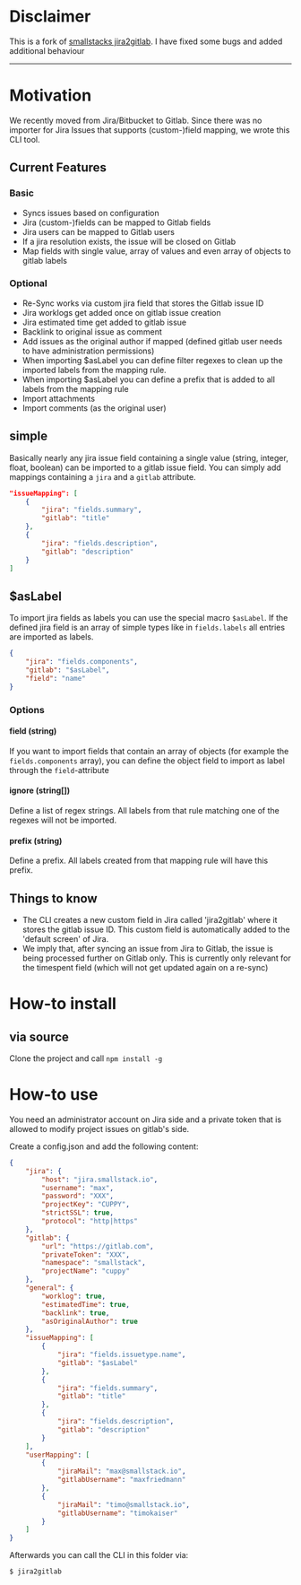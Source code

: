 # Disclaimer

This is a fork of [smallstacks jira2gitlab](https://gitlab.com/smallstack/jira2gitlab). I have fixed some bugs and added 
additional behaviour

---

# Motivation

We recently moved from Jira/Bitbucket to Gitlab. Since there was no importer for Jira Issues that supports (custom-)field 
mapping, we wrote this CLI tool.

## Current Features

### Basic

- Syncs issues based on configuration
- Jira (custom-)fields can be mapped to Gitlab fields
- Jira users can be mapped to Gitlab users
- If a jira resolution exists, the issue will be closed on Gitlab
- Map fields with single value, array of values and even array of objects to gitlab labels

### Optional

- Re-Sync works via custom jira field that stores the Gitlab issue ID
- Jira worklogs get added once on gitlab issue creation
- Jira estimated time get added to gitlab issue
- Backlink to original issue as comment
- Add issues as the original author if mapped (defined gitlab user needs to have administration permissions)
- When importing $asLabel you can define filter regexes to clean up the imported labels from the mapping rule.
- When importing $asLabel you can define a prefix that is added to all labels from the mapping rule
- Import attachments
- Import comments (as the original user)

## simple

Basically nearly any jira issue field containing a single value (string, integer, float, boolean) can be imported to a 
gitlab issue field.
You can simply add mappings containing a `jira` and a `gitlab` attribute.

```json
"issueMapping": [
    {
        "jira": "fields.summary",
        "gitlab": "title"
    },
    {
        "jira": "fields.description",
        "gitlab": "description"
    }
]

```

## $asLabel

To import jira fields as labels you can use the special macro `$asLabel`. If the defined jira field is an array of 
simple types like in `fields.labels` all entries are imported as labels.

```json
{
    "jira": "fields.components",
    "gitlab": "$asLabel",
    "field": "name"
}
```

### Options

#### field (string)

If you want to import fields that contain an array of objects (for example the `fields.components` array), you can define
the object field to import as label through the `field`-attribute

#### ignore (string[])

Define a list of regex strings. All labels from that rule matching one of the regexes will not be imported.

#### prefix (string)

Define a prefix. All labels created from that mapping rule will have this prefix.

## Things to know

- The CLI creates a new custom field in Jira called 'jira2gitlab' where it stores the gitlab issue ID. This custom field 
is automatically added to the 'default screen' of Jira.
- We imply that, after syncing an issue from Jira to Gitlab, the issue is being processed further on Gitlab only. 
This is currently only relevant for the timespent field (which will not get updated again on a re-sync)

# How-to install
 
## via source

Clone the project and call `npm install -g`

# How-to use

You need an administrator account on Jira side and a private token that is allowed to modify project issues on gitlab's side.

Create a config.json and add the following content: 

```json
{
    "jira": {
        "host": "jira.smallstack.io",
        "username": "max",
        "password": "XXX",
        "projectKey": "CUPPY",
        "strictSSL": true,
        "protocol": "http|https"
    },
    "gitlab": {
        "url": "https://gitlab.com",
        "privateToken": "XXX",
        "namespace": "smallstack",
        "projectName": "cuppy"
    },
    "general": {
        "worklog": true,
        "estimatedTime": true,
        "backlink": true,
        "asOriginalAuthor": true
    },
    "issueMapping": [
        {
            "jira": "fields.issuetype.name",
            "gitlab": "$asLabel"
        },
        {
            "jira": "fields.summary",
            "gitlab": "title"
        },
        {
            "jira": "fields.description",
            "gitlab": "description"
        }
    ],
    "userMapping": [
        {
            "jiraMail": "max@smallstack.io",
            "gitlabUsername": "maxfriedmann"
        },
        {
            "jiraMail": "timo@smallstack.io",
            "gitlabUsername": "timokaiser"
        }
    ]
}
```

Afterwards you can call the CLI in this folder via:

```bash
$ jira2gitlab
```
